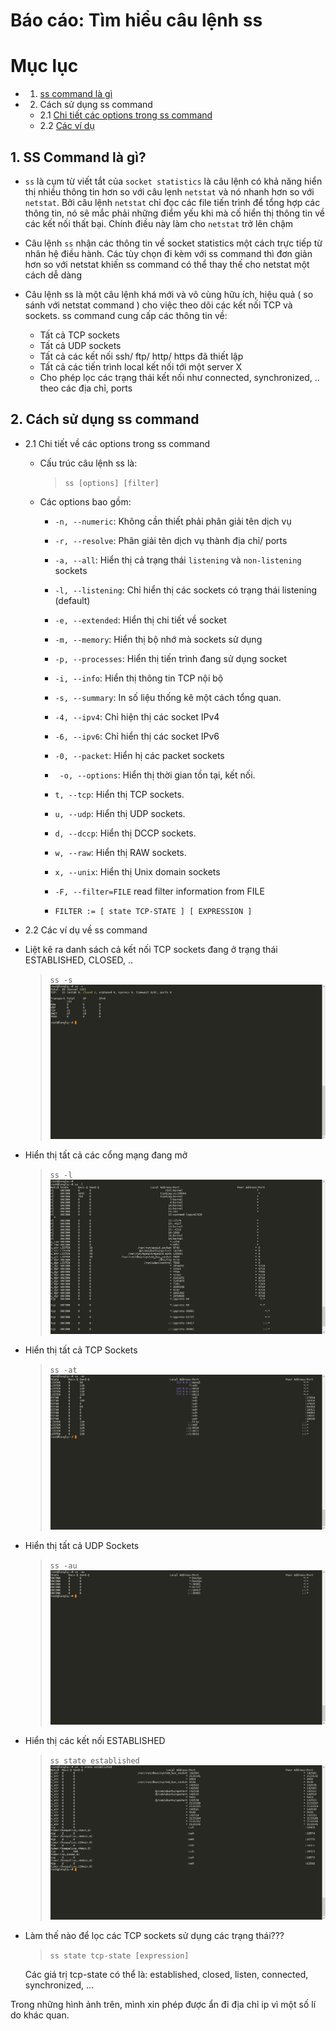 # Báo cáo: Tìm hiểu câu lệnh ss

# Mục lục

- 1. [ss command là gì](#about)
- 2. Cách sử dụng ss command
	+ 2.1 [Chi tiết các options trong ss command](#options)
	+ 2.2 [Các ví dụ](#example)



## 1. SS Command là gì?

<a name="about"></a>
- `ss` là cụm từ viết tắt của `socket statistics` là câu lệnh có khả năng hiển thị nhiều thông tin hơn so với câu lẹnh `netstat` và nó nhanh hơn so với `netstat`. Bởi câu lệnh `netstat` chỉ đọc các file tiến trình để tổng hợp các thông tin, nó sẽ mắc phải những điểm yếu khi mà cố hiển thị thông tin về các kết nối thất bại. Chính điều này làm cho `netstat` trở lên chậm

- Câu lệnh `ss` nhận các thông tin về socket statistics một cách trực tiếp từ nhân hệ điều hành. Các tùy chọn đi kèm với ss command thì đơn giản hơn so với netstat khiến ss command có thể thay thế cho netstat một cách dễ dàng

- Câu lệnh ss là một câu lệnh khá mới và vô cùng hữu ích, hiệu quả ( so sánh với netstat command ) cho việc theo dõi các kết nối TCP và sockets. ss command cung cấp các thông tin về:
	+ Tất cả TCP sockets
	+ Tất cả UDP sockets
	+ Tất cả các kết nối ssh/ ftp/ http/ https đã thiết lập
	+ Tất cả các tiến trình local kết nối tới một server X
	+ Cho phép lọc các trạng thái kết nối như connected, synchronized, .. theo các địa chỉ, ports


## 2. Cách sử dụng ss command

<a name="options"></a>
- 2.1 Chi tiết về các options trong ss command
	+ Cấu trúc câu lệnh ss là: 
	    > `ss [options] [filter]`

	+ Các options bao gồm:
		- `-n, --numeric`: Không cần thiết phải phân giải tên dịch vụ
		- `-r, --resolve`: Phân giải tên dịch vụ thành địa chỉ/ ports
		- `-a, --all`: Hiển thị cả trạng thái `listening` và `non-listening` sockets
		- `-l, --listening`: Chỉ hiển thị các sockets có trạng thái listening (default)
		- `-e, --extended`: Hiển thị chi tiết về socket
		- `-m, --memory`: Hiển thị bộ nhớ mà sockets sử dụng
		- `-p, --processes`: Hiển thị tiến trình đang sử dụng socket
		- `-i, --info`: Hiển thị thông tin TCP nội bộ
		- `-s, --summary`: In số liệu thống kê một cách tổng quan.
		- `-4, --ipv4`: Chỉ hiện thị các socket IPv4
		- `-6, --ipv6`: Chỉ hiển thị các socket IPv6
		- `-0, --packet`: Hiển hị các packet sockets
		- ` -o, --options`: Hiển thị thời gian tồn tại, kết nối.
    	- `t, --tcp`: Hiển thị TCP sockets.

    	- `u, --udp`: Hiển thị UDP sockets.

    	- `d, --dccp`: Hiển thị DCCP sockets.

    	- `w, --raw`: Hiển thị RAW sockets.

    	- `x, --unix`: Hiển thị Unix domain sockets
		- `-F, --filter=FILE`   read filter information from FILE
		- `FILTER := [ state TCP-STATE ] [ EXPRESSION ]`


<a name="example"></a>
- 2.2 Các ví dụ về ss command

+ Liệt kê ra danh sách cả kết nối TCP sockets đang ở trạng thái ESTABLISHED, CLOSED, ..
	> `ss -s`
	![ss-s](../../images/TVBO/ss/ss-s.png)

+ Hiển thị tất cả các cổng mạng đang mở
	> `ss -l`
	![ss-l](../../images/TVBO/ss/ss-l.png)

+ Hiển thị tất cả TCP Sockets
	> `ss -at`
	![ss-at](../../images/TVBO/ss/ss-at.png)

+ Hiển thị tất cả UDP Sockets
	> `ss -au`
	![ss-au](../../images/TVBO/ss/ss-au.png)

+ Hiển thị các kết nối ESTABLISHED
	> `ss state established`
	![ss-state](../../images/TVBO/ss/ss-state.png)

+ Làm thế nào để lọc các TCP sockets sử dụng các trạng thái???
	> `ss state tcp-state [expression]`
	
	Các giá trị tcp-state có thể là: established, closed, listen, connected, synchronized, ...

Trong những hình ảnh trên, mình xin phép được ẩn đi địa chỉ ip vì một số lí do khác quan.
